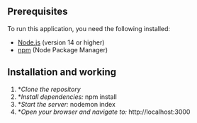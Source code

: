 ## Prerequisites

To run this application, you need the following installed:

- [Node.js](https://nodejs.org/) (version 14 or higher)
- [npm](https://www.npmjs.com/) (Node Package Manager)

## Installation and working

1. **Clone the repository*
2. **Install dependencies:*
    npm install
3. **Start the server:*
    nodemon index
4. **Open your browser and navigate to:*
    http://localhost:3000
